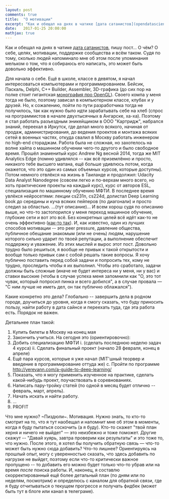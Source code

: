 ```yaml
---
layout: post
comments: true
title:  "О мотивации"
excerpt: "Как и обещал на днях в чатике [дата сатанистов](opendatascience.slack.com), пишу пост... О чём? О себе, целях, мотивации, поддержке сообщества и всём таком. Судя по тому, сколько людей напоминало мне об этом после упоминания мельком о том, что я собираюсь его написать, это может быть довольно эффективно. "
date:   2017-01-25 20:00:00
mathjax: true
---
```


Как и обещал на днях в чатике [дата сатанистов](opendatascience.slack.com), пишу пост... О чём? О себе, целях, мотивации, поддержке сообщества и всём таком. Судя по тому, сколько людей напоминало мне об этом после упоминания мельком о том, что я собираюсь его написать, это может быть довольно эффективно. 

Для начала о себе. Ещё в школе, классе в девятом, я начал интересоваться компьютерами и программированием. Бейсик, Паскаль, Delphi, C++ Builder, Assembler, 3D-графика (до сих пор на полке стоит гигантская [монография про OpenGL](https://rutracker.org/forum/viewtopic.php?t=31895)).  Своего компа у меня тогда не было, поэтому зависал в компьютерном классе, клубах и у друзей. 
Но, к сожалению, пойти по пути разработчика тогда не получилось, так как нужно было идти зарабатывать себе на хлеб (спрос на программистов в начале двухтысячных в Ангарске, ха-ха). Поэтому я стал работать разъездным эникейщиком в ООО "Картридж", набрался знаний, переехал в Иркутск, где делал много всякого, начиная от продаж, администрирования, до ведения проектов и монтажа всяких сетей в военных частях, откуда свалил в Москву работать инженером по high-end стораджам. 
Работа была не сложная, но захотелось на волне хайпа о машинном обучении чего-то другого и было свободное время. Прошёл знаменитый курс Andrew Ng весной 2014, тогда же MIT Analytics Edge (помню удивлялся -- как всё приземлённо и просто, никакого тебе высшего матана, ещё больше удивлюсь потом, когда окажется, что это один из самых объемных курсов, которые доступны). Потом немного отвлёкся на жизнь в Таиланде и продолжил: Udacity Data Analyst Nanodegree (совсем легко и по-верхам много всего, но хоть практические проекты на каждый курс), курс от авторов ESL, специализация по машинному обучению МФТИ. В последнее время увлёкся нейросетями: лекции cs231n, cs224d, долистал Deep Learning book до середины и куча всяких пейперов (по диагонали) и просто следил за областью. 
…(тут описание)... 
И всем хорош судя по описанию выше, но что-то застопорился у меня переход машинное обучение, глубокие сети и вот это всё. Без конкретных целей всё идёт как-то не очень эффективно ([как-то так](https://www.youtube.com/watch?v=arj7oStGLkU)). И, как известно, один из лучших способов мотивации -- это peer pressure, давление общества, публичное обещание знакомым (или не очень) людям, нарушение которого сильно ударит по твоей репутации, а выполнение обеспечит поддержку и уважение. 
Из этих мыслей и вырос этот пост. Довольно трудно было решиться, я вообще не привык к такой открытости и вообще только привык сам с собой решать такие вопросы. Я хочу публично поставить перед собой задачи и попросить тех, кому не трудно, проследить чтобы я их выполнил. Чтобы это сработало, задачи должны быть сложные (иначе не будет интереса ни у меня, ни у вас) и ставки высокие (чтобы в случае успеха меня запомнили как "О, это тот чувак, который попросил пинка и всего добился", а в случае провала — "С ним лучше не иметь дел, он так публично облажался"). 

Какие конкретно это дела? Глобально -- завершить дела в родном городе, доучиться до уровня, когда я смогу сказать, что буду приносить пользу, найти работу в дата сайнсе и переехать туда, где эта работа есть. Порядок не важен. 

Детальнее план такой:

1. Купить билеты в Москву на конец мая
2. Закончить учиться. На сегодня это (ориентировочно):
 1. Добить специализацию МФТИ 
  i. (сделать последнюю неделю задач 4 курса)
  ii. Сделать финальный проект (начало 28 февраля, конец в апреле)
 2. Ещё пара курсов, которые я уже начал (MIT'шный теорвер и введение в программирование оттуда же)
 с. Пройти по программе http://yerevann.com/a-guide-to-deep-learning/
3. Показать, что я могу применить изученное на практике, сделать какой-нибудь проект, поучаствовать в соревнованиях.
4. Написать пару-тройку статей (по одной в месяц будет отлично -- февраль, март, апрель).
5. Начать искать и найти работу.
6. ...
7. PROFIT

Что мне нужно? ~Пиздюли~. Мотивация. Нужно знать, то кто-то смотрит на то, что я тут наобещал и напомнит мне об этом в моменты, когда я буду пытаться соскочить (а я буду). Кто-то скажет "твой план херня и ничего не выйдет" — это неизбежно и тоже поможет. Другие скажут -- "Давай хуярь, завтра проверим как результаты" и это тоже то, что нужно.
После этого, я хотел бы получить обратную связь — что-то может быть нужно сюда добавить? Что-то лишнее? Ориентируясь на прошлый опыт, могу с уверенностью сказать, что здесь добавить по нагрузке не выйдет, поэтому если что-то критически важное пропущено -- то добавить его можно будет только что-то убрав или на время _после_ поиска работы. 
И, наконец, я составлю скорректированный ещё более детальный план (по дням или по неделям, посмотрим) и определюсь с каналом для обратной связи, где я буду отчитываться о текущем прогрессе и получать фидбек (может быть тут в блоге или канал в телеграме). 




